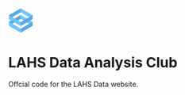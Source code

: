<img src="/images/icon.png" width="10%">

# LAHS Data Analysis Club
Offcial code for the LAHS Data website.
